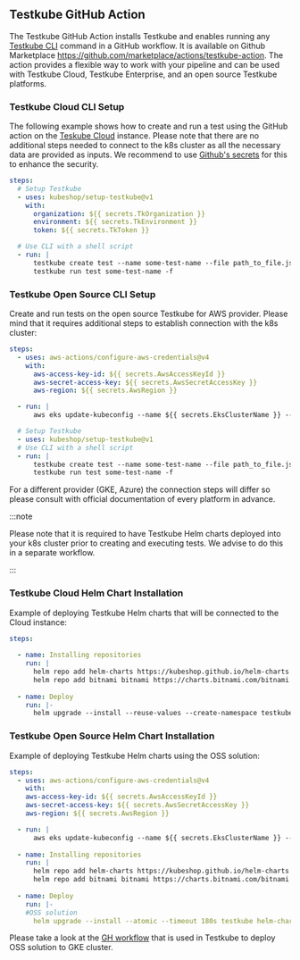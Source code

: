 ## Testkube GitHub Action

The Testkube GitHub Action installs Testkube and enables running any [Testkube CLI](https://docs.testkube.io/cli/testkube) command in a GitHub workflow. It is available on Github Marketplace <https://github.com/marketplace/actions/testkube-action>.
The action provides a flexible way to work with your pipeline and can be used with Testkube Cloud, Testkube Enterprise, and an open source Testkube platforms.

### Testkube Cloud CLI Setup
The following example shows how to create and run a test using the GitHub action on the [Teskube Cloud](https://cloud.testkube.io/) instance. Please note that there are no additional steps needed to connect to the k8s cluster as all the necessary data are provided as inputs. We recommend to use [Github's secrets](https://docs.github.com/en/actions/security-guides/using-secrets-in-github-actions) for this to enhance the security.

```yaml
steps:
  # Setup Testkube
  - uses: kubeshop/setup-testkube@v1
    with:
      organization: ${{ secrets.TkOrganization }}
      environment: ${{ secrets.TkEnvironment }}
      token: ${{ secrets.TkToken }}

  # Use CLI with a shell script
  - run: |
      testkube create test --name some-test-name --file path_to_file.json
      testkube run test some-test-name -f
```
### Testkube Open Source CLI Setup
Create and run tests on the open source Testkube for AWS provider. Please mind that it requires additional steps to establish connection with the k8s cluster:
```yaml
steps:
  - uses: aws-actions/configure-aws-credentials@v4
    with:
      aws-access-key-id: ${{ secrets.AwsAccessKeyId }}
      aws-secret-access-key: ${{ secrets.AwsSecretAccessKey }}
      aws-region: ${{ secrets.AwsRegion }}

  - run: |
      aws eks update-kubeconfig --name ${{ secrets.EksClusterName }} --region ${{ secrets.AwsRegion }}

  # Setup Testkube
  - uses: kubeshop/setup-testkube@v1
  # Use CLI with a shell script
  - run: |
      testkube create test --name some-test-name --file path_to_file.json
      testkube run test some-test-name -f 
 ```
For a different provider (GKE, Azure) the connection steps will differ so please consult with official documentation of every platform in advance. 

:::note

Please note that it is required to have Testkube Helm charts deployed into your k8s cluster prior to creating and executing tests. We advise to do this in a separate workflow.

:::

### Testkube Cloud Helm Chart Installation
Example of deploying Testkube Helm charts that will be connected to the Cloud instance:

```yaml
steps:
    
  - name: Installing repositories
    run: |
      helm repo add helm-charts https://kubeshop.github.io/helm-charts
      helm repo add bitnami bitnami https://charts.bitnami.com/bitnami
      
  - name: Deploy
    run: |-
      helm upgrade --install --reuse-values --create-namespace testkube kubeshop/testkube --set testkube-api.cloud.key=${{ secrets.CLOUD_KEY }}  --set testkube-api.cloud.orgId=${{ secrets.CLOUD_ORG }} --set testkube-api.cloud.envId=${{ secrets.ENV_ID }} --set testkube-api.minio.enabled=false --set mongodb.enabled=false --set testkube-dashboard.enabled=false --set testkube-api.cloud.url=agent.testkube.io:443 --namespace testkube

```
### Testkube Open Source Helm Chart Installation
Example of deploying Testkube Helm charts using the OSS solution:

```yaml
steps:
  - uses: aws-actions/configure-aws-credentials@v4
    with:
    aws-access-key-id: ${{ secrets.AwsAccessKeyId }}
    aws-secret-access-key: ${{ secrets.AwsSecretAccessKey }}
    aws-region: ${{ secrets.AwsRegion }}

  - run: |
      aws eks update-kubeconfig --name ${{ secrets.EksClusterName }} --region ${{ secrets.AwsRegion }}  
      
  - name: Installing repositories
    run: |
      helm repo add helm-charts https://kubeshop.github.io/helm-charts
      helm repo add bitnami bitnami https://charts.bitnami.com/bitnami
      
  - name: Deploy
    run: |-
    #OSS solution
      helm upgrade --install --atomic --timeout 180s testkube helm-charts/testkube --namespace testkube --create-namespace
```
Please take a look at the [GH workflow](https://github.com/kubeshop/helm-charts/blob/develop/.github/workflows/helm-releaser-testkube-charts.yaml#L146) that is used in Testkube to deploy OSS solution to GKE cluster.
